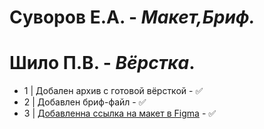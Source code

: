 # Суворов Е.А. - *Макет,Бриф.*
# Шило П.В. - *Вёрстка*.
- 1 | Добален архив с готовой вёрсткой - :white_check_mark:
- 2 | Добавлен бриф-файл - :white_check_mark:
- 3 | [Добавленна ссылка на макет в Figma](https://www.figma.com/file/82LL17ODCs4OdRrxH90X70/FlowersRF?node-id=1%3A2) - :white_check_mark:
